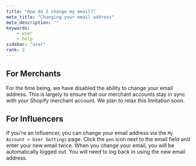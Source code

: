 ```yaml
---
title: "How do I change my email?"
meta_title: "Changing your email address"
meta_description: ""
keywords:
    - user
    - help
sidebar: "user"
rank: 2
---
```


## For Merchants

For the time being, we have disabled the ability to change your email address. This is largely to ensure that our merchant accounts stay in sync with your Shopify merchant account. We plan to relax this limitation soon.

## For Influencers

If you're an influencer, you can change your email address via the `My Account > User Settings` page. Click the `pen` icon next to the email field and enter your new email twice. When you change your email, you will be automatically logged out. You will need to log back in using the new email address.
